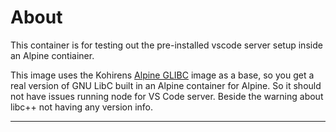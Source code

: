# About

This container is for testing out the pre-installed vscode server setup inside an Alpine contiainer.

This image uses the Kohirens [Alpine GLIBC] image as a base, so you get a real version of GNU LibC built in an Alpine container for Alpine. So it should not have issues running node for VS Code server. Beside the warning about libc++ not having any version info.

---

[Alpine GLIBC]: https://github.com/kohirens/docker-alpine-glibc
